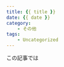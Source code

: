 ```yaml
---
title: {{ title }}
date: {{ date }}
category:
    - その他
tags:
    - Uncategorized
---
```


この記事では

<!-- more -->